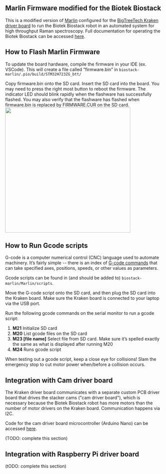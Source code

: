 ## Marlin Firmware modified for the Biotek Biostack 
This is a modified version of [Marlin](https://github.com/bigtreetech/Marlin) configured for the [BigTreeTech Kraken driver board](https://github.com/bigtreetech/BIGTREETECH-Kraken/blob/master/BIGTREETECH%20Kraken%20V1.0%20User%20Manual.pdf) to run the Biotek Biostack robot in an automated system for high throughput Raman spectroscopy. Full documentation for operating the Biotek Biostack can be accessed [here](https://docs.google.com/document/d/1z7106h6sEGIVGQEQTHt1mG3ihGQOetWLh2Im52hU-tA/edit?pli=1).

## How to Flash Marlin Firmware
To update the board hardware, compile the firmware in your IDE (ex. VSCode). This will create a file called “firmware.bin” in <code>biostack-marlin/.pio/build/STM32H723ZG_btt/</code>

Copy firmware.bin onto the SD card. Insert the SD card into the board. You may need to press the right most button to reboot the firmware. The indicator LED should blink rapidly when the flashware has successfully flashed. You may also verify that the flashware has flashed when firmware.bin is replaced by FIRMWARE.CUR on the SD card.  
<img src="[IMG_3072](https://github.com/user-attachments/assets/f9f0a3ea-1bfe-4af8-9700-cd6b53ea799a)" width="400">

## How to Run Gcode scripts
G-code is a computer numerical control (CNC) language used to automate machinery. It’s fairly simple -- there is an index of [G-code commands](https://marlinfw.org/meta/gcode/) that can take specified axes, positions, speeds, or other values as parameters.

Gcode scripts can be found in (and should be added to) <code>biostack-marlin/Marlin/scripts</code>. 

Move the G-code script onto the SD card, and then plug the SD card into the Kraken board. Make sure the Kraken board is connected to your laptop via the USB port. 

Run the following gcode commands on the serial monitor to run a gcode script: 
1. **M21** 
Initialize SD card
2. **M20**
List gcode files on the SD card
3. **M23 [file name]**
Select file from SD card. Make sure it’s spelled exactly the same as what is displayed after running M20
4. **M24**
Runs gcode script

When testing out a gcode script, keep a close eye for collisions! Slam the emergency stop to cut motor power when/before a collision occurs. 

## Integration with Cam driver board
The Kraken driver board communicates with a separate custom PCB driver board that drives the stacker cams ("cam driver board"), which is necessary because the Biotek Biostack robot has more motors than the number of motor drivers on the Kraken board. Communication happens via I2C. 

Code for the cam driver board microcontroller (Arduino Nano) can be accessed [here](https://github.com/Tadesse-Lab/biostack-cam-driver). 

(TODO: complete this section)

## Integration with Raspberry Pi driver board
(tODO: complete this section)

